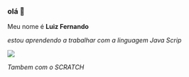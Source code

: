 ### olá 👋
Meu nome é **Luiz Fernando**

*estou aprendendo a trabalhar com a linguagem Java Scrip*


![](https://img.shields.io/badge/JavaScript-323330?style=for-the-badge&logo=javascript&logoColor=F7DF1E)

*Tambem com o SCRATCH*
